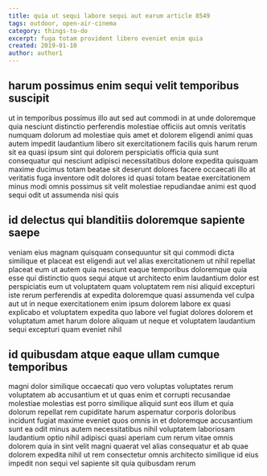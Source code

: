 ```yaml
---
title: quia ut sequi labore sequi aut earum article 8549
tags: outdoor, open-air-cinema
category: things-to-do
excerpt: fuga totam provident libero eveniet enim quia
created: 2019-01-10
author: author1
---
```


## harum possimus enim sequi velit temporibus suscipit

ut in temporibus possimus illo aut sed aut commodi in at unde doloremque quia nesciunt distinctio perferendis molestiae officiis aut omnis veritatis numquam dolorum ad molestiae quis amet et dolorem eligendi animi quas autem impedit laudantium libero sit exercitationem facilis quis harum rerum sit ea quasi ipsum sint qui dolorem perspiciatis officia quia sunt consequatur qui nesciunt adipisci necessitatibus dolore expedita quisquam maxime ducimus totam beatae sit deserunt dolores facere occaecati illo at veritatis fuga inventore odit dolores id quasi totam beatae exercitationem minus modi omnis possimus sit velit molestiae repudiandae animi est quod sequi odit ut assumenda nisi quis

## id delectus qui blanditiis doloremque sapiente saepe

veniam eius magnam quisquam consequuntur sit qui commodi dicta similique et placeat est eligendi aut vel alias exercitationem ut nihil repellat placeat eum ut autem quia nesciunt eaque temporibus doloremque quia esse qui distinctio quos sequi atque ut architecto enim laudantium dolor est perspiciatis eum ut voluptatem quam voluptatem rem nisi aliquid excepturi iste rerum perferendis at expedita doloremque quasi assumenda vel culpa aut ut in neque exercitationem enim ipsum dolorem labore ex quasi explicabo et voluptatem expedita quo labore vel fugiat dolores dolorem et voluptatum amet harum dolore aliquam ut neque et voluptatem laudantium sequi excepturi quam eveniet nihil

## id quibusdam atque eaque ullam cumque temporibus

magni dolor similique occaecati quo vero voluptas voluptates rerum voluptatem ab accusantium et ut quas enim et corrupti recusandae molestiae molestias est porro similique aliquid sunt eos illum et quia dolorum repellat rem cupiditate harum aspernatur corporis doloribus incidunt fugiat maxime eveniet quos omnis in et doloremque accusantium sunt ea odit minus autem necessitatibus nihil voluptatem laboriosam laudantium optio nihil adipisci quasi aperiam cum rerum vitae omnis dolorem quia in sint velit magni quaerat vel alias consequatur et ab quae dolorem expedita nihil ut rem consectetur omnis architecto similique id eius impedit non sequi vel sapiente sit quia quibusdam rerum
